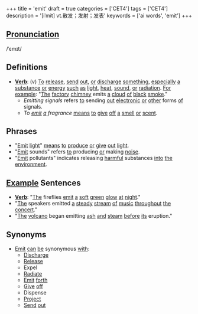+++
title = 'emit'
draft = true
categories = ['CET4']
tags = ['CET4']
description = '[iˈmit] vt.散发；发射；发表'
keywords = ['ai words', 'emit']
+++

## [Pronunciation](/en/post/pronunciation/)
/ˈɛmɪt/

## Definitions
- **[Verb](/en/post/verb/)**: (v) [To](/en/post/to/) [release](/en/post/release/), [send](/en/post/send/) [out](/en/post/out/), [or](/en/post/or/) [discharge](/en/post/discharge/) [something](/en/post/something/), [especially](/en/post/especially/) [a](/en/post/a/) [substance](/en/post/substance/) [or](/en/post/or/) [energy](/en/post/energy/) [such](/en/post/such/) [as](/en/post/as/) [light](/en/post/light/), [heat](/en/post/heat/), [sound](/en/post/sound/), [or](/en/post/or/) [radiation](/en/post/radiation/). [For](/en/post/for/) [example](/en/post/example/): "[The](/en/post/the/) [factory](/en/post/factory/) [chimney](/en/post/chimney/) emits [a](/en/post/a/) [cloud](/en/post/cloud/) [of](/en/post/of/) [black](/en/post/black/) [smoke](/en/post/smoke/)."
  - _Emitting signals_ refers [to](/en/post/to/) sending [out](/en/post/out/) [electronic](/en/post/electronic/) [or](/en/post/or/) [other](/en/post/other/) forms [of](/en/post/of/) signals.
  - _To [emit](/en/post/emit/) [a](/en/post/a/) fragrance_ [means](/en/post/means/) [to](/en/post/to/) [give](/en/post/give/) [off](/en/post/off/) [a](/en/post/a/) [smell](/en/post/smell/) [or](/en/post/or/) [scent](/en/post/scent/).
  
## Phrases
- "[Emit](/en/post/emit/) [light](/en/post/light/)" [means](/en/post/means/) [to](/en/post/to/) [produce](/en/post/produce/) [or](/en/post/or/) [give](/en/post/give/) [out](/en/post/out/) [light](/en/post/light/).
- "[Emit](/en/post/emit/) sounds" refers [to](/en/post/to/) producing [or](/en/post/or/) making [noise](/en/post/noise/).
- "[Emit](/en/post/emit/) pollutants" indicates releasing [harmful](/en/post/harmful/) substances [into](/en/post/into/) [the](/en/post/the/) [environment](/en/post/environment/).

## [Example](/en/post/example/) Sentences
- **[Verb](/en/post/verb/)**: "[The](/en/post/the/) fireflies [emit](/en/post/emit/) [a](/en/post/a/) [soft](/en/post/soft/) [green](/en/post/green/) [glow](/en/post/glow/) [at](/en/post/at/) [night](/en/post/night/)."
- "[The](/en/post/the/) speakers emitted [a](/en/post/a/) [steady](/en/post/steady/) [stream](/en/post/stream/) [of](/en/post/of/) [music](/en/post/music/) [throughout](/en/post/throughout/) [the](/en/post/the/) [concert](/en/post/concert/)."
- "[The](/en/post/the/) [volcano](/en/post/volcano/) began emitting [ash](/en/post/ash/) [and](/en/post/and/) [steam](/en/post/steam/) [before](/en/post/before/) [its](/en/post/its/) eruption."

## Synonyms
- [Emit](/en/post/emit/) [can](/en/post/can/) [be](/en/post/be/) synonymous [with](/en/post/with/):
  - [Discharge](/en/post/discharge/)
  - [Release](/en/post/release/)
  - Expel
  - [Radiate](/en/post/radiate/)
  - [Emit](/en/post/emit/) [forth](/en/post/forth/)
  - [Give](/en/post/give/) [off](/en/post/off/)
  - Dispense
  - [Project](/en/post/project/)
  - [Send](/en/post/send/) [out](/en/post/out/)
